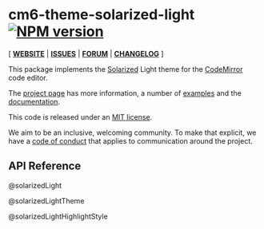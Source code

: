 <!-- NOTE: README.md is generated from src/README.md -->

# cm6-theme-solarized-light [![NPM version](https://img.shields.io/npm/v/@codemirror/theme-one-dark.svg)](https://www.npmjs.org/package/cm6-theme-solarized-light)

[ [**WEBSITE**](https://codemirror.net/6/) | [**ISSUES**](https://github.com/codemirror/codemirror.next/issues) | [**FORUM**](https://discuss.codemirror.net/c/next/) | [**CHANGELOG**](https://github.com/codemirror/theme-one-dark/blob/main/CHANGELOG.md) ]

This package implements the [Solarized](https://ethanschoonover.com/solarized/) Light theme for the
[CodeMirror](https://codemirror.net/6/) code editor.

The [project page](https://codemirror.net/6/) has more information, a
number of [examples](https://codemirror.net/6/examples/) and the
[documentation](https://codemirror.net/6/docs/).

This code is released under an
[MIT license](https://github.com/craftzdog/cm6-themes/tree/main/LICENSE).

We aim to be an inclusive, welcoming community. To make that explicit,
we have a [code of
conduct](http://contributor-covenant.org/version/1/1/0/) that applies
to communication around the project.

## API Reference

@solarizedLight

@solarizedLightTheme

@solarizedLightHighlightStyle
